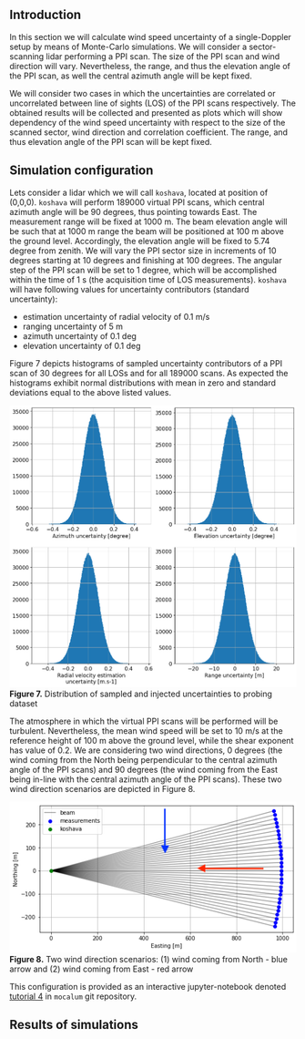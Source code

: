 ## Introduction

In this section we will calculate wind speed uncertainty of a single-Doppler setup by means of Monte-Carlo simulations. We will consider a sector-scanning lidar performing a PPI scan. The size of the PPI scan and wind direction will vary. Nevertheless, the range, and thus the elevation angle of the PPI scan, as well the central azimuth angle will be kept fixed.

We will consider two cases in which the uncertainties are correlated or uncorrelated between line of sights (LOS) of the PPI scans respectively. The obtained results will be collected and presented as plots which will show dependency of the wind speed uncertainty with respect to the size of the scanned sector, wind direction and correlation coefficient. The range, and thus elevation angle of the PPI scan will be kept fixed.

## Simulation configuration

Lets consider a lidar which we will call `koshava`, located at position of (0,0,0). `koshava` will perform 189000 virtual PPI scans, which central azimuth angle will be 90 degrees, thus pointing towards East. The measurement range will be fixed at 1000 m. The beam elevation angle will be such that at 1000 m range the beam will be positioned at 100 m above the ground level. Accordingly, the elevation angle will be fixed to 5.74 degree from zenith. We will vary the PPI sector size in increments of 10 degrees starting at 10 degrees and finishing at 100 degrees. The angular step of the PPI scan will be set to 1 degree, which will be accomplished within the time of 1 s (the acquisition time of LOS measurements). `koshava` will have following values for uncertainty contributors (standard uncertainty):
- estimation uncertainty of radial velocity of 0.1 m/s
- ranging uncertainty of 5 m
- azimuth uncertainty of 0.1 deg
- elevation uncertainty of 0.1 deg

Figure 7 depicts histograms of sampled uncertainty contributors of a PPI scan of 30 degrees for all LOSs and for all 189000 scans. As expected the histograms exhibit normal distributions with mean in zero and standard deviations equal to the above listed values.

![unc dist](./assets/dist_unc.png)
**Figure 7.** Distribution of sampled and injected uncertainties to probing dataset

The atmosphere in which the virtual PPI scans will be performed will be turbulent. Nevertheless, the mean wind speed will be set to 10 m/s at the reference height of 100 m above the ground level, while the shear exponent has value of 0.2. We are considering two wind directions, 0 degrees (the wind coming from the North being perpendicular to the central azimuth angle of the PPI scans) and 90 degrees (the wind coming from the East being in-line with the central azimuth angle of the PPI scans). These two wind direction scenarios are depicted in Figure 8.

![two wind scenarios](./assets/two_wind_dir.png)
**Figure 8.** Two wind direction scenarios: (1) wind coming from North - blue arrow and (2) wind coming from East - red arrow

This configuration is provided as an interactive jupyter-notebook denoted [tutorial 4](https://github.com/niva83/mocalum/tree/master/examples) in `mocalum` git repository.

## Results of simulations
